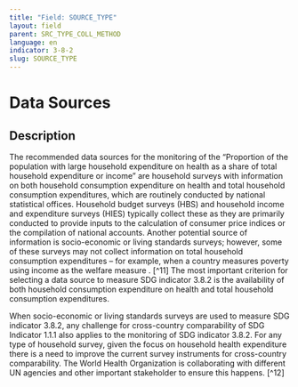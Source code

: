 ```yaml
---
title: "Field: SOURCE_TYPE"
layout: field
parent: SRC_TYPE_COLL_METHOD
language: en
indicator: 3-8-2
slug: SOURCE_TYPE
---
```

# Data Sources

## Description

The recommended data sources for the monitoring of the “Proportion of the population with large household expenditure on health as a share of total household expenditure or income” are household surveys with information on both household consumption expenditure on health and total household consumption expenditures, which are routinely conducted by national statistical offices. Household budget surveys (HBS) and household income and expenditure surveys (HIES) typically collect these as they are primarily conducted to provide inputs to the calculation of consumer price indices or the compilation of national accounts. Another potential source of information is socio-economic or living standards surveys; however, some of these surveys may not collect information on total household consumption expenditures – for example, when a country measures poverty using income as the welfare measure . [^11] The most important criterion for selecting a data source to measure SDG indicator 3.8.2 is the availability of both household consumption expenditure on health and total household consumption expenditures.

When socio-economic or living standards surveys are used to measure SDG indicator 3.8.2, any challenge for cross-country comparability of SDG Indicator 1.1.1 also applies to the monitoring of SDG indicator 3.8.2.  For any type of household survey, given the focus on household health expenditure there is a need to improve the current survey instruments for cross-country comparability. The World Health Organization is collaborating with different UN agencies and other important stakeholder to ensure this happens. [^12]